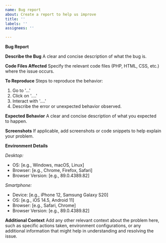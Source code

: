```yaml
---
name: Bug report
about: Create a report to help us improve
title: ''
labels: ''
assignees: ''

---
```


**Bug Report**

**Describe the Bug**
A clear and concise description of what the bug is.

**Code Files Affected**
Specify the relevant code files (PHP, HTML, CSS, etc.) where the issue occurs.

**To Reproduce**
Steps to reproduce the behavior:
1. Go to '...'
2. Click on '....'
3. Interact with '....'
4. Describe the error or unexpected behavior observed.

**Expected Behavior**
A clear and concise description of what you expected to happen.

**Screenshots**
If applicable, add screenshots or code snippets to help explain your problem.

**Environment Details**

*Desktop:*
- OS: [e.g., Windows, macOS, Linux]
- Browser: [e.g., Chrome, Firefox, Safari]
- Browser Version: [e.g., 89.0.4389.82]

*Smartphone:*
- Device: [e.g., iPhone 12, Samsung Galaxy S20]
- OS: [e.g., iOS 14.5, Android 11]
- Browser: [e.g., Safari, Chrome]
- Browser Version: [e.g., 89.0.4389.82]

**Additional Context**
Add any other relevant context about the problem here, such as specific actions taken, environment configurations, or any additional information that might help in understanding and resolving the issue.
